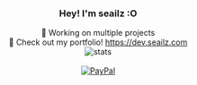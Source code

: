 <div align="center">

  ### <div align="center">Hey! I'm seailz :O</div>  
  

🔭 Working on multiple projects<br>
🧾 Check out my portfolio! https://dev.seailz.com <br>
  ![stats](https://github-readme-stats.vercel.app/api?username=ioyocode&count_private=true&show_icons=true&theme=dracula)<br><br>
  [![PayPal](https://img.shields.io/badge/PayPal-00457C?style=for-the-badge&logo=paypal&logoColor=white)](https://paypal.me/seailzdev)
</div>

